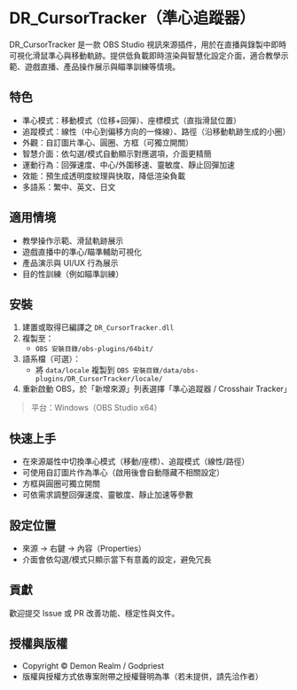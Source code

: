 # DR_CursorTracker（準心追蹤器）

DR_CursorTracker 是一款 OBS Studio 視訊來源插件，用於在直播與錄製中即時可視化滑鼠準心與移動軌跡。提供低負載即時渲染與智慧化設定介面，適合教學示範、遊戲直播、產品操作展示與瞄準訓練等情境。

## 特色
- 準心模式：移動模式（位移+回彈）、座標模式（直指滑鼠位置）
- 追蹤模式：線性（中心到偏移方向的一條線）、路徑（沿移動軌跡生成的小圈）
- 外觀：自訂圖片準心、圓圈、方框（可獨立開關）
- 智慧介面：依勾選/模式自動顯示對應選項，介面更精簡
- 運動行為：回彈速度、中心/外圍移速、靈敏度、靜止回彈加速
- 效能：預生成透明度紋理與快取，降低渲染負載
- 多語系：繁中、英文、日文

## 適用情境
- 教學操作示範、滑鼠軌跡展示
- 遊戲直播中的準心/瞄準輔助可視化
- 產品演示與 UI/UX 行為展示
- 目的性訓練（例如瞄準訓練）

## 安裝
1. 建置或取得已編譯之 `DR_CursorTracker.dll`
2. 複製至：
   - `OBS 安裝目錄/obs-plugins/64bit/`
3. 語系檔（可選）：
   - 將 `data/locale` 複製到 `OBS 安裝目錄/data/obs-plugins/DR_CursorTracker/locale/`
4. 重新啟動 OBS，於「新增來源」列表選擇「準心追蹤器 / Crosshair Tracker」

> 平台：Windows（OBS Studio x64）

## 快速上手
- 在來源屬性中切換準心模式（移動/座標）、追蹤模式（線性/路徑）
- 可使用自訂圖片作為準心（啟用後會自動隱藏不相關設定）
- 方框與圓圈可獨立開關
- 可依需求調整回彈速度、靈敏度、靜止加速等參數

## 設定位置
- 來源 → 右鍵 → 內容（Properties）
- 介面會依勾選/模式只顯示當下有意義的設定，避免冗長

## 貢獻
歡迎提交 Issue 或 PR 改善功能、穩定性與文件。

## 授權與版權
- Copyright © Demon Realm / Godpriest
- 版權與授權方式依專案附帶之授權聲明為準（若未提供，請先洽作者）
